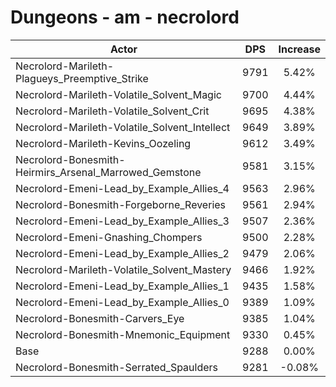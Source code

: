 # Dungeons - am - necrolord
| Actor | DPS | Increase |
|---|:---:|:---:|
|Necrolord-Marileth-Plagueys_Preemptive_Strike|9791|5.42%|
|Necrolord-Marileth-Volatile_Solvent_Magic|9700|4.44%|
|Necrolord-Marileth-Volatile_Solvent_Crit|9695|4.38%|
|Necrolord-Marileth-Volatile_Solvent_Intellect|9649|3.89%|
|Necrolord-Marileth-Kevins_Oozeling|9612|3.49%|
|Necrolord-Bonesmith-Heirmirs_Arsenal_Marrowed_Gemstone|9581|3.15%|
|Necrolord-Emeni-Lead_by_Example_Allies_4|9563|2.96%|
|Necrolord-Bonesmith-Forgeborne_Reveries|9561|2.94%|
|Necrolord-Emeni-Lead_by_Example_Allies_3|9507|2.36%|
|Necrolord-Emeni-Gnashing_Chompers|9500|2.28%|
|Necrolord-Emeni-Lead_by_Example_Allies_2|9479|2.06%|
|Necrolord-Marileth-Volatile_Solvent_Mastery|9466|1.92%|
|Necrolord-Emeni-Lead_by_Example_Allies_1|9435|1.58%|
|Necrolord-Emeni-Lead_by_Example_Allies_0|9389|1.09%|
|Necrolord-Bonesmith-Carvers_Eye|9385|1.04%|
|Necrolord-Bonesmith-Mnemonic_Equipment|9330|0.45%|
|Base|9288|0.00%|
|Necrolord-Bonesmith-Serrated_Spaulders|9281|-0.08%|
